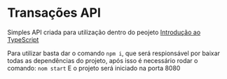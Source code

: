 <h1>Transações API</h1>
<p>Simples API criada para utilização dentro do peojeto <a href="https://github.com/RicardinhoFilho/Introdu-oTypeScript">Introdução ao TypeScript</a></p>
<p>Para utilizar basta dar o comando <code>npm i</code>, que será respionsável por baixar todas as dependências do projeto, após isso é necessário rodar o comando: <code>nom start</code> E o projeto será iniciado na porta 8080</p>
